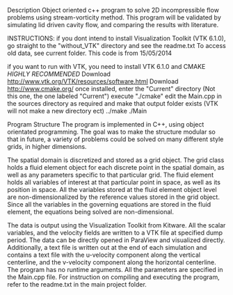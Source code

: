 Description
Object oriented c++ program to solve 2D incompressible flow problems using stream-vorticity method. This program will be validated by simulating lid driven cavity flow, and comparing the results with literature. 

INSTRUCTIONS:
if you dont intend to install Visualization Toolkit (VTK 6.1.0), go straight to the "without_VTK" directory and see the readme.txt
	To access old data, see current folder.  This code is from 15/05/2014

if you want to run with VTK, you need to install VTK 6.1.0 and CMAKE *HIGHLY RECOMMENDED* 
Download http://www.vtk.org/VTK/resources/software.html 
Download http://www.cmake.org/
once installed, enter the "Current" directory  (Not this one, the one labeled "Current")
execute "./cmake"
edit the Main.cpp in the sources directory as required and make that output folder exists  (VTK will not make a new directory ect)
../make
./Main






Program Structure
The program is implemented in C++, using object orientated programming.  The goal was to make the structure modular so that in future, a variety of problems could be solved on many different style grids, in higher dimensions.

The spatial domain is discretized and stored as a grid object.  The grid class holds a fluid element object for each discrete point in the spatial domain, as well as any parameters specific to that particular grid.  The fluid element holds all variables of interest at that particular point in space, as well as its position in space.  All the variables stored at the fluid element object level are non-dimensionalized by the reference values stored in the grid object.  Since all the variables in the governing equations are stored in the fluid element, the equations being solved are non-dimensional.  

The data is output using the Visualization Toolkit from Kitware.  All the scalar variables, and the velocity fields are written to a VTK file at specified dump period.  The data can be directly opened in ParaView and visualized directly.  Additionally, a text file is written out at the end of each simulation and contains a text file with the u-velocity component along the vertical centerline, and the v-velocity component along the horizontal centerline.  The program has no runtime arguments.  All the parameters are specified in the Main.cpp file. For instruction on compiling and executing the program, refer to the readme.txt in the main project folder.
